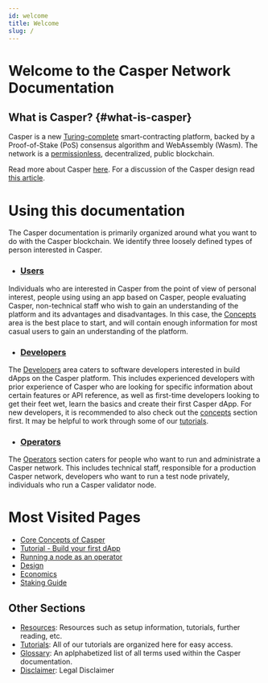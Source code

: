 ```yaml
---
id: welcome
title: Welcome
slug: /
---
```


# Welcome to the Casper Network Documentation


## What is Casper? {#what-is-casper}

Casper is a new [Turing-complete](./concepts/glossary/T.md#turing-complete-blockchain) smart-contracting platform, backed by a Proof-of-Stake (PoS) consensus algorithm and WebAssembly (Wasm). The network is a [permissionless](./concepts/glossary/P.md#permissionless), decentralized, public blockchain.

Read more about Casper [here](./about.md). For a discussion of the Casper design read [this article](./concepts/design/casper-design.md).

# Using this documentation
The Casper documentation is primarily organized around what you want to do with the Casper blockchain. We identify three loosely defined types of person interested in Casper.

  - ### [Users](./users/index.md)
Individuals who are interested in Casper from the point of view of personal interest, people using using an app based on Casper, people evaluating Casper, non-technical staff who wish to gain an understanding of the platform and its advantages and disadvantages. In this case, the [Concepts](./concepts/index.md) area is the best place to start, and will contain enough information for most casual users to gain an understanding of the platform.
  - ### [Developers](./developers/index.md)
The [Developers](./developers/index.md) area caters to software developers interested in build dApps on the Casper platform. This includes experienced developers with prior experience of Casper who are looking for specific information about certain features or API reference, as well as first-time developers looking to get their feet wet, learn the basics and create their first Casper dApp. For new developers, it is recommended to also check out the [concepts](./concepts/index.md) section first. It may be helpful to work through some of our [tutorials](./resources/index.md). 
  - ### [Operators](./operators/index.md)
The [Operators](./operators/index.md) section caters for people who want to run and administrate a Casper network. This includes technical staff, responsible for a production Casper network, developers who want to run a test node privately, individuals who run a Casper validator node.

# Most Visited Pages
 - [Core Concepts of Casper](./concepts/index.md)
 - [Tutorial - Build your first dApp](./resources/beginner/getting-started-tutorial.md)
 - [Running a node as an operator](./operators/index.md)
 - [Design](./concepts/design/index.md)
 - [Economics](./concepts/economics/index.md)
 - [Staking Guide](./concepts/economics/staking/staking.md)

## Other Sections

- [Resources](./resources/index.md): Resources such as setup information, tutorials, further reading, etc.
- [Tutorials](./resources/index.md): All of our tutorials are organized here for easy access.
- [Glossary](./concepts/glossary/index.md): An aplphabetized list of all terms used within the Casper documentation.
- [Disclaimer](./disclaimer.md): Legal Disclaimer
